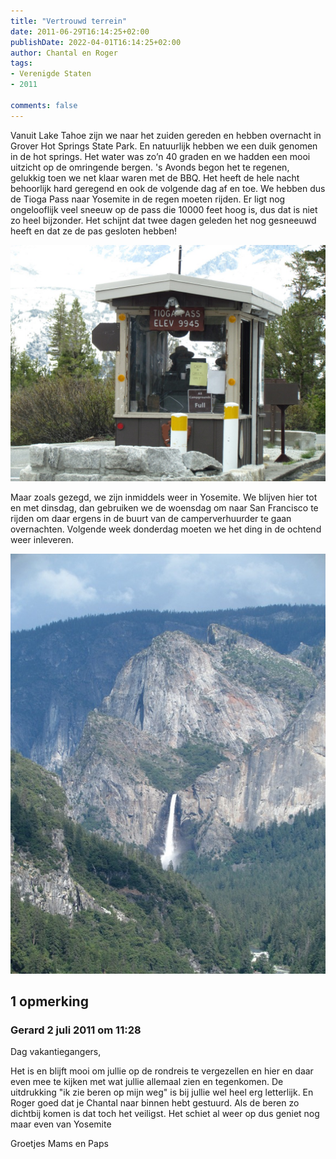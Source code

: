 ```yaml
---
title: "Vertrouwd terrein"
date: 2011-06-29T16:14:25+02:00
publishDate: 2022-04-01T16:14:25+02:00
author: Chantal en Roger
tags:
- Verenigde Staten
- 2011

comments: false
---
```


Vanuit Lake Tahoe zijn we naar het zuiden gereden en hebben overnacht in Grover Hot Springs State Park. En natuurlijk hebben we een duik genomen in de hot springs. Het water was zo’n 40 graden en we hadden een mooi uitzicht op de omringende bergen. 's Avonds begon het te regenen, gelukkig toen we net klaar waren met de BBQ. Het heeft de hele nacht behoorlijk hard geregend en ook de volgende dag af en toe. We hebben dus de Tioga Pass naar Yosemite in de regen moeten rijden. Er ligt nog ongelooflijk veel sneeuw op de pass die 10000 feet hoog is, dus dat is niet zo heel bijzonder. Het schijnt dat twee dagen geleden het nog gesneeuwd heeft en dat ze de pas gesloten hebben!

![Tioga](./images/IMG_12523.jpg)

Maar zoals gezegd, we zijn inmiddels weer in Yosemite. We blijven hier tot en met dinsdag, dan gebruiken we de woensdag om naar San Francisco te rijden om daar ergens in de buurt van de camperverhuurder te gaan overnachten. Volgende week donderdag moeten we het ding in de ochtend weer inleveren.

![Valley](./images/IMG_12553.jpg)

## 1 opmerking

### Gerard 2 juli 2011 om 11:28

Dag vakantiegangers,

Het is en blijft mooi om jullie op de rondreis te vergezellen en hier en daar even mee te kijken met wat jullie allemaal zien en tegenkomen.
De uitdrukking "ik zie beren op mijn weg" is bij jullie wel heel erg letterlijk. En Roger goed dat je Chantal naar binnen hebt gestuurd. Als de beren zo dichtbij komen is dat toch het veiligst.
Het schiet al weer op dus geniet nog maar even van Yosemite

Groetjes
Mams en Paps

